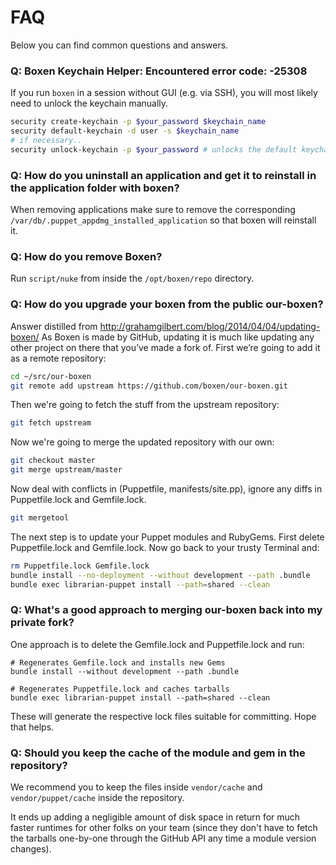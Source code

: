 # FAQ

Below you can find common questions and answers.

### Q: Boxen Keychain Helper: Encountered error code: -25308

If you run `boxen` in a session without GUI (e.g. via SSH), you will most likely need to unlock the keychain manually.

```bash
security create-keychain -p $your_password $keychain_name
security default-keychain -d user -s $keychain_name
# if necessary..
security unlock-keychain -p $your_password # unlocks the default keychain, which boxen will use to store the token
```

### Q: How do you uninstall an application and get it to reinstall in the application folder with boxen?

When removing applications make sure to remove the corresponding `/var/db/.puppet_appdmg_installed_application` so that boxen will reinstall it.

### Q: How do you remove Boxen?

Run `script/nuke` from inside the `/opt/boxen/repo` directory.

### Q: How do you upgrade your boxen from the public our-boxen?

Answer distilled from http://grahamgilbert.com/blog/2014/04/04/updating-boxen/
As Boxen is made by GitHub, updating it is much like updating any other project on there that you’ve made a fork of. First we’re going to add it as a remote repository:

```bash
cd ~/src/our-boxen
git remote add upstream https://github.com/boxen/our-boxen.git
```
Then we're going to fetch the stuff from the upstream repository:

```bash
git fetch upstream
```

Now we're going to merge the updated repository with our own:

```bash
git checkout master
git merge upstream/master
```

Now deal with conflicts in (Puppetfile, manifests/site.pp), ignore any diffs in Puppetfile.lock and Gemfile.lock.

```bash
git mergetool
```

The next step is to update your Puppet modules and RubyGems. First delete Puppetfile.lock and Gemfile.lock. Now go back to your trusty Terminal and:

```bash
rm Puppetfile.lock Gemfile.lock
bundle install --no-deployment --without development --path .bundle
bundle exec librarian-puppet install --path=shared --clean
```

### Q: What's a good approach to merging our-boxen back into my private fork?

One approach is to delete the Gemfile.lock and Puppetfile.lock and run:

    # Regenerates Gemfile.lock and installs new Gems
    bundle install --without development --path .bundle

    # Regenerates Puppetfile.lock and caches tarballs
    bundle exec librarian-puppet install --path=shared --clean

These will generate the respective lock files suitable for committing. Hope that helps.

### Q: Should you keep the cache of the module and gem in the repository?

We recommend you to keep the files inside `vendor/cache` and `vendor/puppet/cache` inside
the repository.

It ends up adding a negligible amount of disk space in return for much faster runtimes
for other folks on your team (since they don't have to fetch the tarballs one-by-one
through the GitHub API any time a module version changes).
